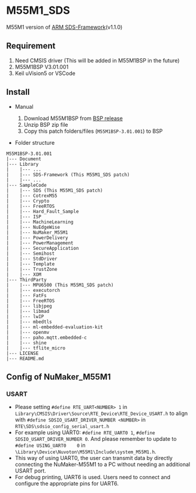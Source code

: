 # M55M1_SDS
M55M1 version of [ARM SDS-Framework](https://github.com/ARM-software/SDS-Framework)(v1.1.0)

## Requirement
1. Need CMSIS driver (This will be added in M55M1BSP in the future) 
2. M55M1BSP V3.01.001
3. Keil uVision5 or VSCode
## Install
- Manual  
    1. Download M55M1BSP from [BSP release](https://github.com/OpenNuvoton/M55M1BSP/releases)
    2. Unzip BSP zip file
    3. Copy this patch folders/files (`M55M1BSP-3.01.001`) to BSP

- Folder structure
```
M55M1BSP-3.01.001
|--- Document
|--- Library
|    |--- ...
|    |--- SDS-Framework (This M55M1_SDS patch)
|    |--- ...
|--- SampleCode
|    |--- SDS (This M55M1_SDS patch)
|    |--- CotrexM55
|    |--- Crypto
|    |--- FreeRTOS
|    |--- Hard_Fault_Sample
|    |--- ISP
|    |--- MachineLearning
|    |--- NuEdgeWise
|    |--- NuMaker_M55M1
|    |--- PowerDelivery
|    |--- PowerManagement
|    |--- SecureApplication
|    |--- Semihost
|    |--- StdDriver
|    |--- Template
|    |--- TrustZone
|    |--- XOM
|--- ThirdParty
|    |--- MPU6500 (This M55M1_SDS patch)
|    |--- executorch
|    |--- FatFs
|    |--- FreeRTOS
|    |--- libjpeg
|    |--- libmad
|    |--- lwIP
|    |--- mbedtls
|    |--- ml-embedded-evaluation-kit
|    |--- openmv
|    |--- paho.mqtt.embedded-c
|    |--- shine
|    |--- tflite_micro
|--- LICENSE
|--- README.md

```
## Config of NuMaker_M55M1
### USART
- Please setting `#define RTE_UART<NUMBER> 1` in `Library\CMSIS\Driver\Source\RTE_Device\RTE_Device_USART.h` 
to align with `#define SDSIO_USART_DRIVER_NUMBER <NUMBER>` in `RTE\SDS\sdsio_config_serial_usart.h`
- For example using UART0: `#define RTE_UART0 1`, `#define SDSIO_USART_DRIVER_NUMBER 0`. And please remember to update to `#define USING_UART0    0` in `\Library\Device\Nuvoton\M55M1\Include\system_M55M1.h`. 
- This way of using UART0, the user can transmit data by directly connecting the NuMaker-M55M1 to a PC without needing an additional USART port.
- For debug printing, UART6 is used. Users need to connect and configure the appropriate pins for UART6.

